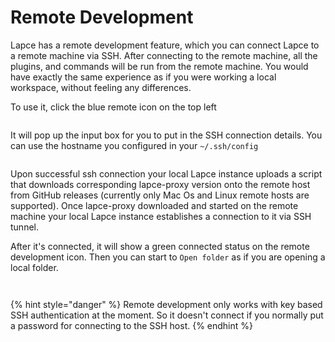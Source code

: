 # Remote Development

Lapce has a remote development feature, which you can connect Lapce to a remote machine via SSH. After connecting to the remote machine, all the plugins, and commands will be run from the remote machine. You would have exactly the same experience as if you were working a local workspace, without feeling any differences.&#x20;

To use it, click the blue remote icon on the top left

<figure><img src="../.gitbook/assets/remote_ssh_button.png" alt=""><figcaption></figcaption></figure>

&#x20;It will pop up the input box for you to put in the SSH connection details. You can use the hostname you configured in your `~/.ssh/config`

<figure><img src="../.gitbook/assets/remote_ssh_palette.png" alt=""><figcaption></figcaption></figure>

Upon successful ssh connection your local Lapce instance uploads a script that downloads corresponding lapce-proxy version onto the remote host from GitHub releases (currently only Mac Os and Linux remote hosts are supported). Once lapce-proxy downloaded and started on the remote machine your local Lapce instance establishes a connection to it via SSH tunnel.  

After it's connected, it will show a green connected status on the remote development icon. Then you can start to `Open folder` as if you are opening a local folder.

<figure><img src="../.gitbook/assets/remote_ssh_connected.png" alt=""><figcaption></figcaption></figure>

<figure><img src="../.gitbook/assets/remote_ssh_workspace_opened.png" alt=""><figcaption></figcaption></figure>

{% hint style="danger" %}
Remote development only works with key based SSH authentication at the moment. So it doesn't connect if you normally put a password for connecting to the SSH host.
{% endhint %}
